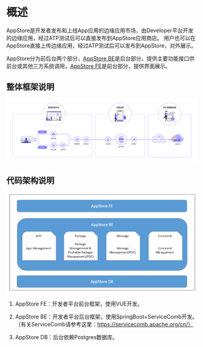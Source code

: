 概述
=================

AppStore是开发者发布和上线App应用的边缘应用市场，由Developer平台开发的边缘应用，经过ATP测试后可以直接发布到AppStore应用商店。
用户也可以在AppStore直接上传边缘应用，经过ATP测试后可以发布到AppStore，对外展示。

AppStore分为前后台两个部分，[AppStore BE][1]是后台部分，提供主要功能接口供前台或其他三方系统调用，[AppStore FE][2]是前台部分，提供界面展示。

## 整体框架说明

![](/uploads/images/2020/v1.0/all-the-arch.png)


## 代码架构说明

![](/uploads/images/2020/v1.0/appstore-code-arch.png)

1. AppStore FE：开发者平台前台框架，使用VUE开发。

2. AppStore BE：开发者平台后台框架，使用SpringBoot+ServiceComb开发。（有关ServiceComb请参考这里：https://servicecomb.apache.org/cn/）

3. AppStore DB：后台依赖Postgres数据库。

[1]: https://gitee.com/edgegallery/appstore-be "AppStore BE"
[2]: https://gitee.com/edgegallery/appstore-fe "AppStore FE"